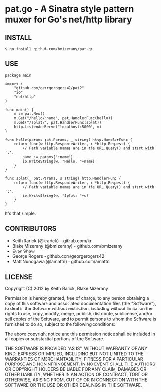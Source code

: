# pat.go - A Sinatra style pattern muxer for Go's net/http library

## INSTALL

	$ go install github.com/bmizerany/pat.go

## USE

	package main

	import (
		"github.com/georgerogers42/pat2"
		"io"
		"net/http"
	)

	func main() {
		m := pat.New()
		m.Get("/hello/:name", pat.HandlerFunc(hello))
		m.Get("/splat/", pat.HandlerFunc(splat))
		http.ListenAndServe("localhost:5000", m)
	}

	func hello(params pat.Params, _ string) http.HandlerFunc {
		return func(w http.ResponseWriter, r *http.Request) {
			// Path variable names are in the URL.Query() and start with ':'.
			name := params[":name"]
			io.WriteString(w, "Hello, "+name)
		}
	}

	func splat(_ pat.Params, s string) http.HandlerFunc {
		return func(w http.ResponseWriter, r *http.Request) {
			// Path variable names are in the URL.Query() and start with ':'.
			io.WriteString(w, "Splat: "+s)
		}
	}

It's that simple.

## CONTRIBUTORS

* Keith Rarick (@krarick) - github.com/kr
* Blake Mizerany (@bmizerany) - github.com/bmizerany
* Evan Shaw
* George Rogers - github.com/georgerogers42
* Matt Nunogawa (@amattn) - github.com/amattn

## LICENSE

Copyright (C) 2012 by Keith Rarick, Blake Mizerany

Permission is hereby granted, free of charge, to any person obtaining a copy
of this software and associated documentation files (the "Software"), to deal
in the Software without restriction, including without limitation the rights
to use, copy, modify, merge, publish, distribute, sublicense, and/or sell
copies of the Software, and to permit persons to whom the Software is
furnished to do so, subject to the following conditions:

The above copyright notice and this permission notice shall be included in
all copies or substantial portions of the Software.

THE SOFTWARE IS PROVIDED "AS IS", WITHOUT WARRANTY OF ANY KIND, EXPRESS OR
IMPLIED, INCLUDING BUT NOT LIMITED TO THE WARRANTIES OF MERCHANTABILITY,
FITNESS FOR A PARTICULAR PURPOSE AND NONINFRINGEMENT. IN NO EVENT SHALL THE
AUTHORS OR COPYRIGHT HOLDERS BE LIABLE FOR ANY CLAIM, DAMAGES OR OTHER
LIABILITY, WHETHER IN AN ACTION OF CONTRACT, TORT OR OTHERWISE, ARISING FROM,
OUT OF OR IN CONNECTION WITH THE SOFTWARE OR THE USE OR OTHER DEALINGS IN
THE SOFTWARE. 
